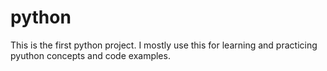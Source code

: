 # python

This is the first python project. I mostly use this for learning and practicing pyuthon concepts and code examples.
